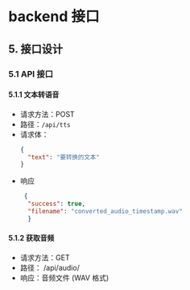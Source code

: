 # backend 接口
## 5. 接口设计
### 5.1 API 接口
#### 5.1.1 文本转语音
- 请求方法：POST
- 路径：`/api/tts`
- 请求体：
  ```json
  {
    "text": "要转换的文本"
  }

- 响应
  ```json
   {
    "success": true,
    "filename": "converted_audio_timestamp.wav"
    }

#### 5.1.2 获取音频
- 请求方法：GET
- 路径： /api/audio/<filename>
- 响应：音频文件 (WAV 格式)